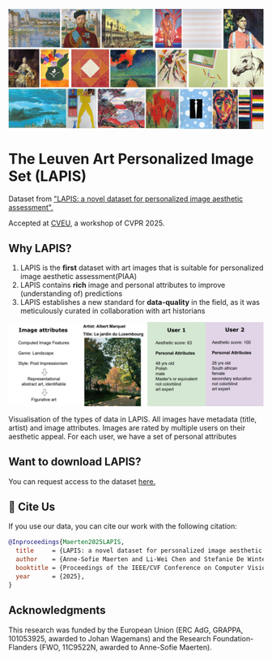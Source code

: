 ![Set of example images in LAPIS](set_imgs.jpg)
# The Leuven Art Personalized Image Set (LAPIS)
Dataset from ["LAPIS: a novel dataset for personalized image aesthetic assessment".](https://arxiv.org/abs/2504.07670)

Accepted at [CVEU](https://cveu.github.io/), a workshop of CVPR 2025.



## Why LAPIS?
1. LAPIS is the **first** dataset with art images that is suitable for personalized image aesthetic assessment(PIAA)
2. LAPIS contains **rich** image and personal attributes to improve (understanding of) predictions
4. LAPIS establishes a new standard for **data-quality** in the field, as it was meticulously curated in collaboration with art historians

<p align="center">
  <img src="img_labels.png" width="550" alt="image example with all its attributes">
</p>

Visualisation of the types of data in LAPIS. All images have metadata (title, artist) and image attributes. Images are rated by multiple users on their aesthetic appeal. For each user, we have a set of personal attributes

## Want to download LAPIS?
You can request access to the dataset [here.](https://sites.google.com/view/lapisdataset)

## 📖 Cite Us
If you use our data, you can cite our work with the following citation:

```bibtex
@Inproceedings{Maerten2025LAPIS,
  title     = {LAPIS: a novel dataset for personalized image aesthetic assessment},
  author    = {Anne-Sofie Maerten and Li-Wei Chen and Stefanie De Winter and Christophe Bossens and Johan Wagemans},
  booktitle = {Proceedings of the IEEE/CVF Conference on Computer Vision and Pattern Recognition (CVPR) Workshops},
  year      = {2025},
}
```

## Acknowledgments
This research was funded by the European Union (ERC AdG, GRAPPA, 101053925, awarded to Johan Wagemans) and the Research Foundation-Flanders (FWO, 11C9522N, awarded to Anne-Sofie Maerten).

